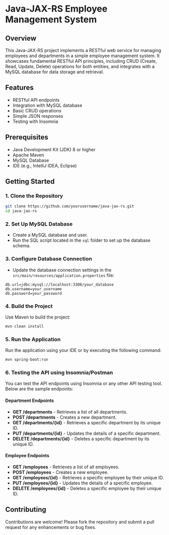 
# Java-JAX-RS Employee Management System

## Overview

This Java-JAX-RS project implements a RESTful web service for managing employees and departments in a simple employee management system. It showcases fundamental RESTful API principles, including CRUD (Create, Read, Update, Delete) operations for both entities, and integrates with a MySQL database for data storage and retrieval.

## Features

- RESTful API endpoints
- Integration with MySQL database
- Basic CRUD operations
- Simple JSON responses
- Testing with Insomnia

## Prerequisites

- Java Development Kit (JDK) 8 or higher
- Apache Maven
- MySQL Database
- IDE (e.g., IntelliJ IDEA, Eclipse)

## Getting Started

### 1. Clone the Repository

```bash
git clone https://github.com/yourusername/java-jax-rs.git
cd java-jax-rs
```

### 2. Set Up MySQL Database

- Create a MySQL database and user.
- Run the SQL script located in the `sql` folder to set up the database schema.

### 3. Configure Database Connection

- Update the database connection settings in the `src/main/resources/application.properties` file:

```properties
db.url=jdbc:mysql://localhost:3306/your_database
db.username=your_username
db.password=your_password
```

### 4. Build the Project

Use Maven to build the project:

```bash
mvn clean install
```

### 5. Run the Application

Run the application using your IDE or by executing the following command:

```bash
mvn spring-boot:run
```

### 6. Testing the API using Insomnia/Postman

You can test the API endpoints using Insomnia or any other API testing tool. Below are the sample endpoints:

#### Department Endpoints
- **GET /departments** - Retrieves a list of all departments.
- **POST /departments** - Creates a new department.
- **GET /departments/{id}** - Retrieves a specific department by its unique ID.
- **PUT /departments/{id}** - Updates the details of a specific department.
- **DELETE /departments/{id}** - Deletes a specific department by its unique ID.

#### Employee Endpoints
- **GET /employees** - Retrieves a list of all employees.
- **POST /employees** - Creates a new employee.
- **GET /employees/{id}** - Retrieves a specific employee by their unique ID.
- **PUT /employees/{id}** - Updates the details of a specific employee.
- **DELETE /employees/{id}** - Deletes a specific employee by their unique ID.

## Contributing

Contributions are welcome! Please fork the repository and submit a pull request for any enhancements or bug fixes.


